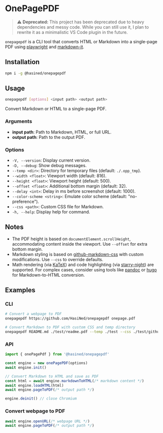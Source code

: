 # OnePagePDF

> :warning: **Deprecated:** This project has been deprecated due to heavy dependencies and messy code. While you can still use it, I plan to rewrite it as a minimalistic VS Code plugin in the future.

`onepagepdf` is a CLI tool that converts HTML or Markdown into a single-page PDF using [playwright](https://github.com/microsoft/playwright) and [markdown-it](https://github.com/markdown-it/markdown-it).

## Installation

```bash
npm i -g @hasined/onepagepdf
```

## Usage

```bash
onepagepdf [options] <input path> <output path>
```

Convert Markdown or HTML to a single-page PDF.

### Arguments
- **input path**: Path to Markdown, HTML, or full URL.
- **output path**: Path to the output PDF.

### Options
- `-V, --version`: Display current version.
- `-D, --debug`: Show debug messages.
- `--temp <dir>`: Directory for temporary files (default: `./.opp_tmp`).
- `--width <float>`: Viewport width (default: 816).
- `--height <float>`: Viewport height (default: 500).
- `--offset <float>`: Additional bottom margin (default: 32).
- `--delay <int>`: Delay in ms before screenshot (default: 1000).
- `--color-scheme <string>`: Emulate color scheme (default: "no-preference").
- `--css <path>`: Custom CSS file for Markdown.
- `-h, --help`: Display help for command.

## Notes

- The PDF height is based on `documentElement.scrollHeight`, accommodating content inside the viewport. Use `--offset` for extra bottom margin.
- Markdown styling is based on [github-markdown-css](https://github.com/sindresorhus/github-markdown-css) with custom modifications. Use `--css` to override defaults.
- Math rendering (via [KaTeX](https://katex.org/)) and code highlighting (via [starry-night](https://github.com/wooorm/starry-night)) are supported. For complex cases, consider using tools like [pandoc](https://github.com/jgm/pandoc) or [hugo](https://github.com/gohugoio/hugo) for Markdown-to-HTML conversion.

## Examples

### CLI

```bash
# Convert a webpage to PDF
onepagepdf https://github.com/HasiNed/onepagepdf onepage.pdf

# Convert Markdown to PDF with custom CSS and temp directory
onepagepdf README.md ./test/readme.pdf --temp ./test --css ./test/github.css
```

### API

```JavaScript
import { onePagePdf } from '@hasined/onepagepdf'

const engine = new onePagePDF(options)
await engine.init()

// Convert Markdown to HTML and save as PDF
const html = await engine.markdownToHTML(/* markdown content */)
await engine.loadHTML(html)
await engine.pageToPDF(/* output path */)

engine.deinit() // close Chromium
```

### Convert webpage to PDF

```JavaScript
await engine.openURL(/* webpage URL */)
await engine.pageToPDF(/* output path */)
```
